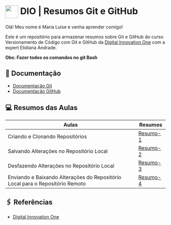 <h1> 
<a href="https://www.dio.me/">
     <img align="center" width="40px" src="https://hermes.digitalinnovation.one/assets/diome/logo-minimized.png"></a> 
    DIO | Resumos Git e GitHub
</h1>
Olá! Meu nome é Maria Luise e venha aprender comigo!

Este é um repositório para armazenar resumos sobre Git e GitHub do curso Versionamento de Código com Git e GitHub da [Digital Innovation One](https://www.dio.me/) com a expert Elidiana Andrade.

**Obs: Fazer todos os comandos no git Bash**

## 📝 Documentação
- [Documentação Git](https://git-scm/doc)
- [Documentação GitHub](https://docs.github)

## 💻 Resumos das Aulas

| Aulas | Resumos |
|--------|---------|
| Criando e Clonando Repositórios | [Resumo-1](resumos/resumo-aula1.md) | 
| Salvando Alterações no Repositório Local | [Resumo-2](resumos/resumo-aula2.md) | 
| Desfazendo Alterações no Repositório Local | [Resumo-3](resumos/resumo-aula3.md) | 
| Enviando e Baixando Alterações do Repositório Local para o Repositório Remoto | [Resumo-4](resumos/resumo-aula4.md) | 




## 🖇️ Referências
- [Digital Innovation One](https://www.dio.me/)

